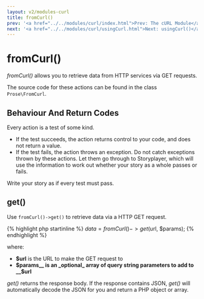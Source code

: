 ```yaml
---
layout: v2/modules-curl
title: fromCurl()
prev: '<a href="../../modules/curl/index.html">Prev: The cURL Module</a>'
next: '<a href="../../modules/curl/usingCurl.html">Next: usingCurl()</a>'
---
```


# fromCurl()

_fromCurl()_ allows you to retrieve data from HTTP services via GET requests.

The source code for these actions can be found in the class `Prose\FromCurl`.

## Behaviour And Return Codes

Every action is a test of some kind.

* If the test succeeds, the action returns control to your code, and does not return a value.
* If the test fails, the action throws an exception. Do not catch exceptions thrown by these actions. Let them go through to Storyplayer, which will use the information to work out whether your story as a whole passes or fails.

Write your story as if every test must pass.

## get()

Use `fromCurl()->get()` to retrieve data via a HTTP GET request.

{% highlight php startinline %}
$data = fromCurl()->get($url, $params);
{% endhighlight %}

where:

* __$url__ is the URL to make the GET request to
* __$params__ is an _optional_ array of query string parameters to add to __$url__

_get()_ returns the response body. If the response contains JSON, _get()_ will automatically decode the JSON for you and return a PHP object or array.